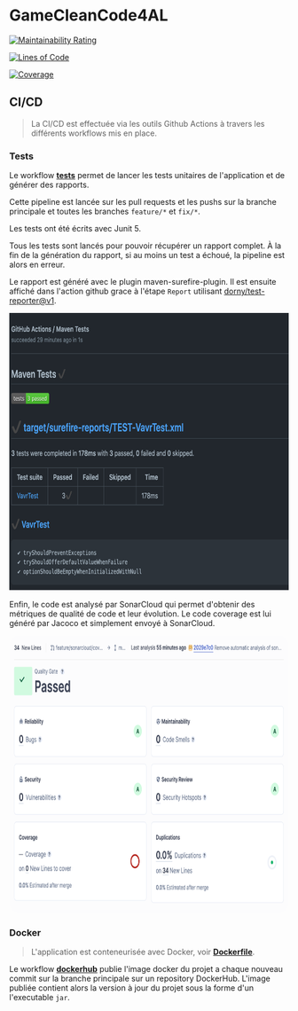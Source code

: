 # GameCleanCode4AL

[![Maintainability Rating](https://sonarcloud.io/api/project_badges/measure?project=NightTheo_GameCleanCode4AL&metric=sqale_rating)](https://sonarcloud.io/summary/new_code?id=NightTheo_GameCleanCode4AL)

[![Lines of Code](https://sonarcloud.io/api/project_badges/measure?project=NightTheo_GameCleanCode4AL&metric=ncloc)](https://sonarcloud.io/summary/new_code?id=NightTheo_GameCleanCode4AL)

[![Coverage](https://sonarcloud.io/api/project_badges/measure?project=NightTheo_GameCleanCode4AL&metric=coverage)](https://sonarcloud.io/summary/new_code?id=NightTheo_GameCleanCode4AL)

## CI/CD
> La CI/CD est effectuée via les outils Github Actions à travers les différents workflows mis en place.

### Tests

Le workflow [**tests**](.github/workflows/tests.yml) permet de lancer les tests
unitaires de l'application et de générer des rapports.

Cette pipeline est lancée sur les pull requests et les pushs sur
la branche principale et toutes les branches `feature/*` et `fix/*`.

Les tests ont été écrits avec Junit 5.

Tous les tests sont lancés pour pouvoir récupérer un rapport complet.
À la fin de la génération du rapport, si au moins un test a échoué, la pipeline est alors en erreur. 

Le rapport est généré avec le plugin maven-surefire-plugin.
Il est ensuite affiché dans l'action github grace à l'étape `Report` 
utilisant [dorny/test-reporter@v1](https://github.com/dorny/test-reporter).

<img src="resources/surefire_report.png" alt="surefire_report" style="height: 500px" />

Enfin, le code est analysé par SonarCloud qui permet d'obtenir des métriques de qualité de code
et leur évolution.
Le code coverage est lui généré par Jacoco et simplement envoyé à SonarCloud.

<img src="resources/sonarcloud_analysis.png" alt="sonarcloud_analysis" style="height: 500px; border-radius: 20px;" />

### Docker
> L'application est conteneurisée avec Docker, voir [**Dockerfile**](./Dockerfile).

Le workflow [**dockerhub**](.github/workflows/dockerhub.yml) publie l'image docker du projet a chaque nouveau
commit sur la branche principale sur un repository DockerHub. L'image publiée contient alors la version
à jour du projet sous la forme d'un l'executable `jar`.

